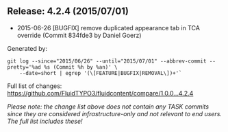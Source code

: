 ## Release: 4.2.4 (2015/07/01)

* 2015-06-26 [BUGFIX] remove duplicated appearance tab in TCA override (Commit 834fde3 by Daniel Goerz)

Generated by:

```
git log --since="2015/06/26" --until="2015/07/01" --abbrev-commit --pretty='%ad %s (Commit %h by %an)' \
    --date=short | egrep '(\[FEATURE|BUGFIX|REMOVAL\])+'`
```

Full list of changes: https://github.com/FluidTYPO3/fluidcontent/compare/1.0.0...4.2.4

*Please note: the change list above does not contain any TASK commits since they are considered 
infrastructure-only and not relevant to end users. The full list includes these!*

